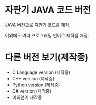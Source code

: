 # 자판기 JAVA 코드 버전


JAVA 버전으로 자판기 코드를 제작.

이외에도 여러 프로그래밍 언어로 제작될 예정.

# 다른 버전 보기(제작중)
* C Language version (제작중)
* C++ version (제작중)
* Python version (제작중)
* C# version (제작중)
* 이외언어 제작중
